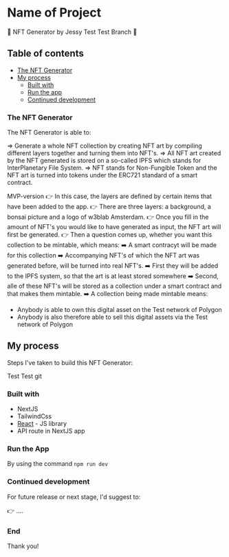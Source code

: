 # Name of Project

💠 NFT Generator by Jessy Test Test Branch 💠

## Table of contents

- [The NFT Generator](#the-nft-generator)
- [My process](#my-process)
  - [Built with](#built-with)
  - [Run the app](#run-the-app)
  - [Continued development](#continued-development)

### The NFT Generator

The NFT Generator is able to:

=> Generate a whole NFT collection by creating NFT art by compiling different layers together and turning them into NFT's.
=> All NFT art created by the NFT generated is stored on a so-called IPFS which stands for InterPlanetary File System.
=> NFT stands for Non-Fungible Token and the NFT art is turned into tokens under the ERC721 standard of a smart contract.

MVP-version
👉 In this case, the layers are defined by certain items that have been added to the app.
👉 There are three layers: a background, a bonsai picture and a logo of w3blab Amsterdam.
👉 Once you fill in the amount of NFT's you would like to have generated as input, the NFT art will first be generated.
👉 Then a question comes up, whether you want this collection to be mintable, which means:
➡️ A smart contracyt will be made for this collection
➡️ Accompanying NFT's of which the NFT art was generated before, will be turned into real NFT's.
➡️ First they will be added to the IPFS system, so that the art is at least stored somewhere
➡️ Second, alle of these NFT's will be stored as a collection under a smart contract and that makes them mintable.
➡️ A collection being made mintable means:

- Anybody is able to own this digital asset on the Test network of Polygon
- Anybody is also therefore able to sell this digital assets via the Test network of Polygon

## My process

Steps I've taken to build this NFT Generator:

Test Test git

### Built with

- NextJS
- TailwindCss
- [React](https://reactjs.org/) - JS library
- API route in NextJS app

### Run the App

By using the command `npm run dev`

### Continued development

For future release or next stage, I'd suggest to:

👉 ....

### End

Thank you!

